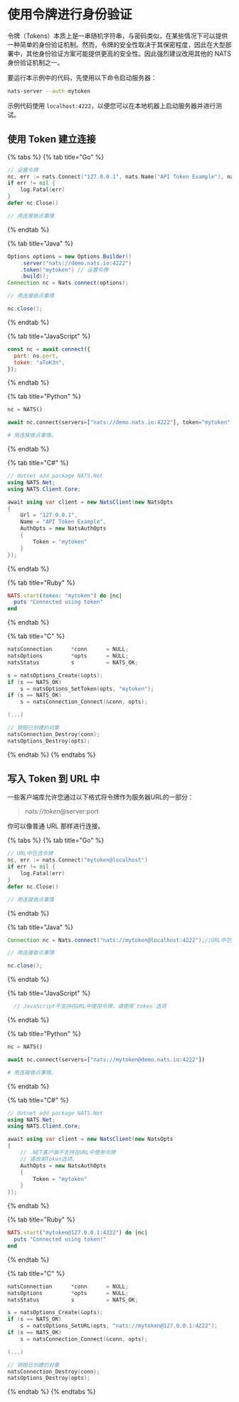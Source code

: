 # 使用令牌进行身份验证

令牌（Tokens）本质上是一串随机字符串，与密码类似，在某些情况下可以提供一种简单的身份验证机制。然而，令牌的安全性取决于其保密程度，因此在大型部署中，其他身份验证方案可能提供更高的安全性。因此强烈建议改用其他的 NATS 身份验证机制之一。

要运行本示例中的代码，先使用以下命令启动服务器：

```bash
nats-server --auth mytoken
```

示例代码使用 `localhost:4222`，以便您可以在本地机器上启动服务器并进行测试。

## 使用 Token 建立连接

{% tabs %}
{% tab title="Go" %}
```go
// 设置令牌
nc, err := nats.Connect("127.0.0.1", nats.Name("API Token Example"), nats.Token("mytoken"))
if err != nil {
    log.Fatal(err)
}
defer nc.Close()

// 用连接做点事情
```
{% endtab %}

{% tab title="Java" %}
```java
Options options = new Options.Builder()
    .server("nats://demo.nats.io:4222")
    .token("mytoken") // 设置令牌
    .build();
Connection nc = Nats.connect(options);

// 用连接做点事情

nc.close();
```
{% endtab %}

{% tab title="JavaScript" %}
```javascript
const nc = await connect({
  port: ns.port,
  token: "aToK3n",
});
```
{% endtab %}

{% tab title="Python" %}
```python
nc = NATS()

await nc.connect(servers=["nats://demo.nats.io:4222"], token="mytoken")

# 用连接做点事情。
```
{% endtab %}

{% tab title="C#" %}
```csharp
// dotnet add package NATS.Net
using NATS.Net;
using NATS.Client.Core;

await using var client = new NatsClient(new NatsOpts
{
    Url = "127.0.0.1",
    Name = "API Token Example",
    AuthOpts = new NatsAuthOpts
    {
        Token = "mytoken"
    }
});
```
{% endtab %}

{% tab title="Ruby" %}
```ruby
NATS.start(token: "mytoken") do |nc|
  puts "Connected using token"
end
```
{% endtab %}

{% tab title="C" %}
```c
natsConnection      *conn      = NULL;
natsOptions         *opts      = NULL;
natsStatus          s          = NATS_OK;

s = natsOptions_Create(&opts);
if (s == NATS_OK)
    s = natsOptions_SetToken(opts, "mytoken");
if (s == NATS_OK)
    s = natsConnection_Connect(&conn, opts);

(...)

// 销毁已创建的对象
natsConnection_Destroy(conn);
natsOptions_Destroy(opts);
```
{% endtab %}
{% endtabs %}

## 写入 Token 到 URL 中

一些客户端库允许您通过以下格式将令牌作为服务器URL的一部分：

> nats://_token_@server:port

你可以像普通 URL 那样进行连接。

{% tabs %}
{% tab title="Go" %}
```go
// URL中包含令牌
nc, err := nats.Connect("mytoken@localhost")
if err != nil {
    log.Fatal(err)
}
defer nc.Close()

// 用连接做点事情
```
{% endtab %}

{% tab title="Java" %}
```java
Connection nc = Nats.connect("nats://mytoken@localhost:4222");//URL中包含令牌

// 用连接做点事情

nc.close();
```
{% endtab %}

{% tab title="JavaScript" %}
```javascript
  // JavaScript不支持在URL中使用令牌，请使用`token`选项
```
{% endtab %}

{% tab title="Python" %}
```python
nc = NATS()

await nc.connect(servers=["nats://mytoken@demo.nats.io:4222"])

# 用连接做点事情。
```
{% endtab %}

{% tab title="C#" %}
```csharp
// dotnet add package NATS.Net
using NATS.Net;
using NATS.Client.Core;

await using var client = new NatsClient(new NatsOpts
{
    // .NET客户端不支持在URL中使用令牌
    // 请改用Token选项。
    AuthOpts = new NatsAuthOpts
    {
        Token = "mytoken"
    }
});
```
{% endtab %}

{% tab title="Ruby" %}
```ruby
NATS.start("mytoken@127.0.0.1:4222") do |nc|
  puts "Connected using token!"
end
```
{% endtab %}

{% tab title="C" %}
```c
natsConnection      *conn      = NULL;
natsOptions         *opts      = NULL;
natsStatus          s          = NATS_OK;

s = natsOptions_Create(&opts);
if (s == NATS_OK)
    s = natsOptions_SetURL(opts, "nats://mytoken@127.0.0.1:4222");
if (s == NATS_OK)
    s = natsConnection_Connect(&conn, opts);

(...)

// 销毁已创建的对象
natsConnection_Destroy(conn);
natsOptions_Destroy(opts);
```
{% endtab %}
{% endtabs %}